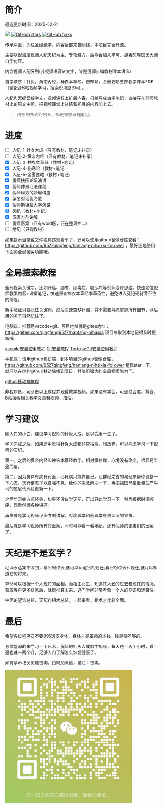 简介
===============

最近更新时间：2025-02-21 

[![](https://img.shields.io/badge/Author-轻疯-orange.svg)](https://github.com/9527qingfeng/hantang-nihaixia-follower) [![GitHub stars](https://img.shields.io/github/stars/9527qingfeng/hantang-nihaixia-follower.svg?style=social&label=Stars)](https://github.com/9527qingfeng/hantang-nihaixia-follower) [![GitHub forks](https://img.shields.io/github/forks/9527qingfeng/hantang-nihaixia-follower.svg?style=social&label=Fork)](https://github.com/9527qingfeng/hantang-nihaixia-follower)

传承中医，为往圣继绝学，内容全部来自网络，本项目完全开源。

主要以倪海厦倪师人纪天纪为主，专攻经方，后期会加入李可、胡希恕等国医大师自学内容。

内含倪师人纪系列(非视频语音转文字，皆是倪师自编教材课本讲义)

自学顺序：针灸，黄帝内经，神农本草经，伤寒论，金匮要略五部教学课本PDF（请配合B站视频学习，搜索倪海厦即可）。

人纪和天纪已经学完，视频课程上扩展内容，将编写成自学笔记，直接写在倪师教材上的原文中间，把视频课堂上总结和扩展的内容加上去。

> 用引用格式的内容，都是视频课程笔记。

进度
===============

* [ ] 人纪-1-针灸大成（只有教材，笔记未补录）
* [ ] 人纪-2-黄帝内经（只有教材，笔记未补录）  
* [x] 人纪-3-神农本草经（教材+笔记）
* [x] 人纪-4-伤寒论（教材+笔记）
* [x] 人纪-5-金匮要略（教材+笔记）
* [x] 倪师扶阳论坛演讲
* [x] 倪师仲景心法课程
* [x] 倪师经方的妙用讲座
* [x] 梁冬对话倪海厦
* [x] 倪师斯坦福大学演讲
* [x] 天纪（教材+笔记）
* [x] 汉唐方剂讲解
* [ ] 倪师医案（只有word版，正在整理中...）
* [ ] 地纪（只有教材）

如果提示目录或文件名称违规看不了，还可以使用github镜像仓库查看：https://github.com/9527qingfeng/hantang-nihaixia-follower
，最好还是使用下面的全局搜索功能哦。

全局搜索教程
===============

全局搜索关键字，比如肝癌、脑瘤、尿毒症、糖尿病等倪师治疗思路。快速定位倪师教案内容+课堂笔记，快速筛查神农本草经本草药性，避免进入死记硬背背不住的情况。

新手临证只要记住关键词，然后快速查缺补漏，并不需要熟练掌握所有细节，以后用的多了自然记住了。

电脑端：推荐用vscode+git。项目地址就是gitee地址：https://gitee.com/qingfeng9527/hantang-nihaixia
项目拉取到本地记得及时更新哦。

[vscode安装使用教程](https://www.bilibili.com/video/BV1eT421e7P8/?vd_source=587efb7b2cb61b90f1a6a89624ee0276)
[Git安装教程](https://www.bilibili.com/video/BV1vM4m1Q7hC/?vd_source=587efb7b2cb61b90f1a6a89624ee0276)
[TortoiseGit安装使用教程](https://www.bilibili.com/video/BV1xM41197PR/?vd_source=587efb7b2cb61b90f1a6a89624ee0276)

手机端：请用github移动端，到本项目的github镜像仓库，https://github.com/9527qingfeng/hantang-nihaixia-follower
星标star一下，就可以在你的github移动端找到项目，并使用强大的全局搜索能力了。

[github移动端教程](https://www.bilibili.com/video/BV1Np421Q7cc?spm_id_from=333.788.player.switch&vd_source=587efb7b2cb61b90f1a6a89624ee0276)

非程序员，可点击以上教程并观看教学视频，如果没有学会，可通过百度、抖音、B站搜索相关教学文章和视频，加油。

学习建议
===============
刚入门的小白，建议学习倪师的针灸大成，足以受用一生了。

学习完成之后，如果途中觉得针灸大成都非常枯燥，想放弃，可以考虑学习一下倪师的天纪。

第一，之后的黄帝内经和神农本草经教学，相对很枯燥，心境没有改变，很容易半途而废。

第二，因为身体有病有药医，心有病只能靠自己。让群经之首的易经来帮你调整一下心态，天行健君子以自强不息。给你的执念解决一下，再把祖国母亲批量生产牛马的底层代码给更新一下。

之后学习完五部经典，如果还没有学天纪，可以开始学习一下。然后根据时间顺序，观看倪师各种讲座。

再来就是学习倪师汉唐方剂讲解，对病理学和药理学有更深层的领悟。

最后就是学习倪师所有的医案，同时可以看一看地纪，还有倪师的徒弟们的医案了。

天纪是不是玄学？
===============
毛泽东选集中写到，看它的过去,就可以知道它的现在;看它的过去和现在,就可以知道它的将来。

算命可以根据一个人现在的面相，而相由心生，知道其大致的过去和现在的情况，获取客户更多信息后，就能推算未来。这门学问非常考验一个人的见识和逻辑性。

中医的望诊总结、天纪的相术总结，一起来看，相术才比较全面。

最后
===============
希望各位程序员不要996透支身体，身体才是革命的本钱，钱是赚不够的。

身体虚弱的来学习一下医术，倪师的针灸大成教学视频，每天花一两个小时，看一遍也就一两个月，足够入门了解怎么恢复健康了。

如有学术相关问题咨询，扫码加微信，备注：咨询。

![图片](./小编医案/img/vx.png)


